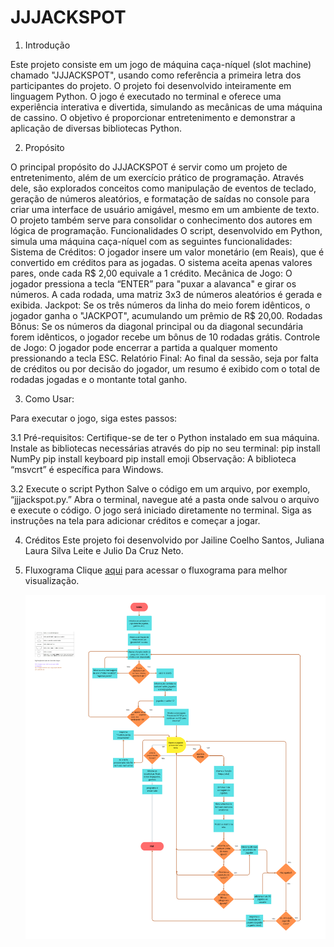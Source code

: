 # JJJACKSPOT

  1. Introdução

Este projeto consiste em um jogo de máquina caça-níquel (slot machine) chamado "JJJACKSPOT", usando como referência a primeira letra dos participantes do projeto.
O projeto foi desenvolvido inteiramente em linguagem Python. O jogo é executado no terminal e oferece uma experiência interativa e divertida, simulando as mecânicas de uma máquina de cassino. O objetivo é proporcionar entretenimento e demonstrar a aplicação de diversas bibliotecas Python.

  2. Propósito

O principal propósito do JJJACKSPOT é servir como um projeto de entretenimento, além de um exercício prático de programação. Através dele, são explorados conceitos como manipulação de eventos de teclado, geração de números aleatórios, e formatação de saídas no console para criar uma interface de usuário amigável, mesmo em um ambiente de texto. O projeto também serve para consolidar o conhecimento dos autores em lógica de programação.
Funcionalidades
O script, desenvolvido em Python, simula uma máquina caça-níquel com as seguintes funcionalidades:
Sistema de Créditos: O jogador insere um valor monetário (em Reais), que é convertido em créditos para as jogadas. O sistema aceita apenas valores pares, onde cada R$ 2,00 equivale a 1 crédito.
Mecânica de Jogo: O jogador pressiona a tecla “ENTER” para "puxar a alavanca" e girar os números. A cada rodada, uma matriz 3x3 de números aleatórios é gerada e exibida.
Jackpot: Se os três números da linha do meio forem idênticos, o jogador ganha o "JACKPOT", acumulando um prêmio de R$ 20,00.
Rodadas Bônus: Se os números da diagonal principal ou da diagonal secundária forem idênticos, o jogador recebe um bônus de 10 rodadas grátis.
Controle de Jogo: O jogador pode encerrar a partida a qualquer momento pressionando a tecla ESC.
Relatório Final: Ao final da sessão, seja por falta de créditos ou por decisão do jogador, um resumo é exibido com o total de rodadas jogadas e o montante total ganho.

  3. Como Usar:

Para executar o jogo, siga estes passos:

  3.1 Pré-requisitos:
Certifique-se de ter o Python instalado em sua máquina.
Instale as bibliotecas necessárias através do pip no seu terminal:
pip install NumPy
pip install keyboard
pip install emoji
Observação: A biblioteca “msvcrt” é específica para Windows.

  3.2 Execute o script Python
Salve o código em um arquivo, por exemplo, “jjjackspot.py.”
Abra o terminal, navegue até a pasta onde salvou o arquivo e execute o código.
O jogo será iniciado diretamente no terminal. Siga as instruções na tela para adicionar créditos e começar a jogar.

  4. Créditos
Este projeto foi desenvolvido por Jailine Coelho Santos, Juliana Laura Silva Leite e Julio Da Cruz Neto.

  5. Fluxograma
     Clique <a href="https://www.canva.com/design/DAGxgHrPqQ0/10FuubGTS1DMIwDZ5LCM9w/edit?utm_content=DAGxgHrPqQ0&utm_campaign=designshare&utm_medium=link2&utm_source=sharebutton">aqui</a> para acessar o fluxograma para melhor visualização.

     <img src="./Fluxograma_JJJ.png" width = 1000/>
